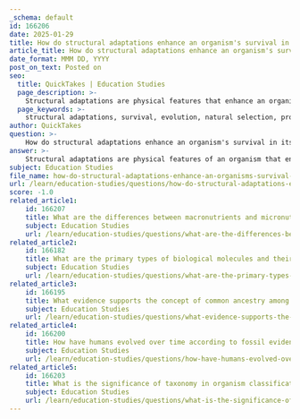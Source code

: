 ```yaml
---
_schema: default
id: 166206
date: 2025-01-29
title: How do structural adaptations enhance an organism's survival in its environment?
article_title: How do structural adaptations enhance an organism's survival in its environment?
date_format: MMM DD, YYYY
post_on_text: Posted on
seo:
  title: QuickTakes | Education Studies
  page_description: >-
    Structural adaptations are physical features that enhance an organism's ability to survive and reproduce in its environment, driven by natural selection.
  page_keywords: >-
    structural adaptations, survival, evolution, natural selection, protection, thermoregulation, locomotion, feeding strategies, reproductive success, camouflage, mimicry
author: QuickTakes
question: >-
    How do structural adaptations enhance an organism's survival in its environment?
answer: >-
    Structural adaptations are physical features of an organism that enhance its ability to survive and reproduce in its specific environment. These adaptations can take various forms, and their effectiveness is often a result of the evolutionary process driven by natural selection. Here are some key ways in which structural adaptations contribute to an organism's survival:\n\n1. **Protection**: Many structural adaptations provide physical protection from predators or environmental hazards. For example, the hard shells of turtles and the spines of porcupines serve as defenses against potential threats.\n\n2. **Thermoregulation**: Adaptations such as thick fur in polar bears or the ability of camels to tolerate extreme heat help organisms maintain their body temperature in varying climates. These adaptations are crucial for survival in extreme environments.\n\n3. **Locomotion**: The structure of limbs and body shapes can enhance an organism's ability to move efficiently in its habitat. For instance, the long legs of a gazelle allow it to run quickly to escape predators, while webbed feet in ducks enable them to swim effectively.\n\n4. **Feeding**: Structural adaptations can also be related to feeding strategies. The long neck of a giraffe allows it to reach high leaves in trees, while the beaks of different bird species are adapted to their specific diets, such as the strong beak of a hawk for tearing flesh or the slender beak of a hummingbird for extracting nectar.\n\n5. **Reproductive Success**: Certain structural features can enhance reproductive success. Brightly colored feathers in male birds can attract females, while the size and shape of reproductive organs can influence mating success.\n\n6. **Camouflage and Mimicry**: Many organisms have structural adaptations that help them blend into their environment or mimic other species. For example, the coloration of a chameleon allows it to hide from predators, while some insects mimic the appearance of leaves or flowers to avoid detection.\n\nIn summary, structural adaptations are vital for an organism's survival as they enable it to better cope with environmental challenges, find food, avoid predators, and reproduce successfully. These adaptations arise through the process of natural selection, where advantageous traits become more common in a population over generations.
subject: Education Studies
file_name: how-do-structural-adaptations-enhance-an-organisms-survival-in-its-environment.md
url: /learn/education-studies/questions/how-do-structural-adaptations-enhance-an-organisms-survival-in-its-environment
score: -1.0
related_article1:
    id: 166207
    title: What are the differences between macronutrients and micronutrients in human nutrition?
    subject: Education Studies
    url: /learn/education-studies/questions/what-are-the-differences-between-macronutrients-and-micronutrients-in-human-nutrition
related_article2:
    id: 166182
    title: What are the primary types of biological molecules and their functions?
    subject: Education Studies
    url: /learn/education-studies/questions/what-are-the-primary-types-of-biological-molecules-and-their-functions
related_article3:
    id: 166195
    title: What evidence supports the concept of common ancestry among species?
    subject: Education Studies
    url: /learn/education-studies/questions/what-evidence-supports-the-concept-of-common-ancestry-among-species
related_article4:
    id: 166200
    title: How have humans evolved over time according to fossil evidence?
    subject: Education Studies
    url: /learn/education-studies/questions/how-have-humans-evolved-over-time-according-to-fossil-evidence
related_article5:
    id: 166203
    title: What is the significance of taxonomy in organism classification?
    subject: Education Studies
    url: /learn/education-studies/questions/what-is-the-significance-of-taxonomy-in-organism-classification
---
```


&nbsp;